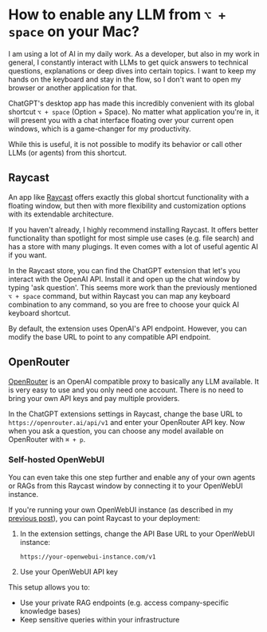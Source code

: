 # How to enable any LLM from `⌥ + space` on your Mac?

I am using a lot of AI in my daily work. As a developer, but also in my work in general, I constantly interact with LLMs to get quick answers to technical questions, explanations or deep dives into certain topics. I want to keep my hands on the keyboard and stay in the flow, so I don't want to open my browser or another application for that. 

ChatGPT's desktop app has made this incredibly convenient with its global shortcut `⌥ + space` (Option + Space). No matter what application you're in, it will present you with a chat interface floating over your current open windows, which is a game-changer for my productivity.

While this is useful, it is not possible to modify its behavior or call other LLMs (or agents) from this shortcut.

## Raycast
An app like [Raycast](https://www.raycast.com/) offers exactly this global shortcut functionality with a floating window, but then with more flexibility and customization options with its extendable architecture. 

If you haven't already, I highly recommend installing Raycast. It offers better functionality than spotlight for most simple use cases (e.g. file search) and has a store with many plugings. It even comes with a lot of useful agentic AI if you want.

In the Raycast store, you can find the ChatGPT extension that let's you interact with the OpenAI API. Install it and open up the chat window by typing 'ask question'. This seems more work than the previously mentioned `⌥ + space` command, but within Raycast you can map any keyboard combination to any command, so you are free to choose your quick AI keyboard shortcut.

By default, the extension uses OpenAI's API endpoint. However, you can modify the base URL to point to any compatible API endpoint. 

## OpenRouter
[OpenRouter](https://openrouter.ai/) is an OpenAI compatible proxy to basically any LLM available. It is very easy to use and you only need one account. There is no need to bring your own API keys and pay multiple providers.

In the ChatGPT extensions settings in Raycast, change the base URL to `https://openrouter.ai/api/v1` and enter your OpenRouter API key. Now when you ask a question, you can choose any model available on OpenRouter with `⌘ + p`.

### Self-hosted OpenWebUI
You can even take this one step further and enable any of your own agents or RAGs from this Raycast window by connecting it to your OpenWebUI instance.

If you're running your own OpenWebUI instance (as described in my [previous post](/blog/openwebui)), you can point Raycast to your deployment:

1. In the extension settings, change the API Base URL to your OpenWebUI instance:
   ```
   https://your-openwebui-instance.com/v1
   ```
2. Use your OpenWebUI API key

This setup allows you to:
- Use your private RAG endpoints (e.g. access company-specific knowledge bases)
- Keep sensitive queries within your infrastructure
